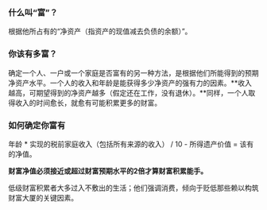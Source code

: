 ### 什么叫“富”？

根据他所占有的“净资产（指资产的现值减去负债的余额）”。

### 你该有多富？

确定一个人、一户或一个家庭是否富有的另一种方法，是根据他们所能得到的预期净资产水平。一个人的收入和年龄是能获得多少净资产的强有力的因素。**收入越高，可期望得到的净资产越多（假定还在工作，没有退休）。**同样，一个人取得收入的时间愈长，就愈有可能积累更多的财富。

### 如何确定你富有

年龄 * 实现的税前家庭收入（包括所有来源的收入） / 10 - 所得遗产价值 = 该有的净值。

**财富净值必须接近或超过财富预期水平的2倍才算财富积累能手。**

低级财富积累者大多过入不敷出的生活；他们强调消费，倾向于贬低那些赖以构筑财富大厦的关键因素。